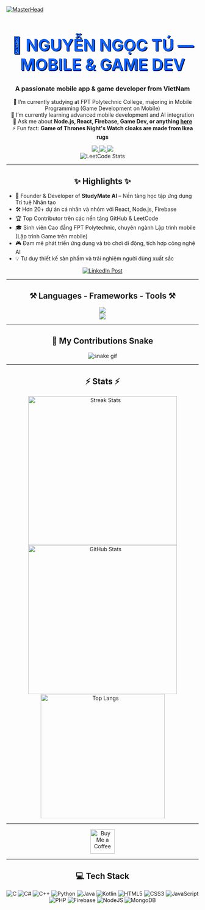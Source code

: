 [![MasterHead](https://firebasestorage.googleapis.com/v0/b/flexi-coding.appspot.com/o/dempgi7-520f8d5f-63d4-4453-8822-dbc149ae27f8.gif?alt=media&token=91c0c7b2-93c3-4029-b011-1a8703c5730d)](https://rishavchanda.io)

<h1 align="center" style="font-weight: bold; font-size: 3em; color: #0f62fe; text-shadow: 2px 2px #000;">🚀 NGUYỄN NGỌC TÚ — MOBILE & GAME DEV</h1>

<h3 align="center">A passionate mobile app & game developer from VietNam</h3>

<div align="center">
 
 🔭 I’m currently studying at FPT Polytechnic College, majoring in Mobile Programming (Game Development on Mobile)  
 🌱 I’m currently learning advanced mobile development and AI integration  
 💬 Ask me about **Node.js, React, Firebase, Game Dev, or anything [here](https://github.com/nguyenngoctufpt)**  
 ⚡ Fun fact: **Game of Thrones Night's Watch cloaks are made from Ikea rugs**

</div>

<div align="center"> 
  <a href="mailto:ngoctufpt203@gmail.com">
    <img src="https://img.shields.io/badge/Gmail-333333?style=for-the-badge&logo=gmail&logoColor=red" />
  </a>
  <a href="https://www.linkedin.com/in/nguyen-ngoc-tu-3453062b3/" target="_blank">
    <img src="https://img.shields.io/badge/LinkedIn-0077B5?style=for-the-badge&logo=linkedin&logoColor=white" />
  </a>
  <a href="https://github.com/nguyenngoctufpt" target="_blank">
    <img src="https://img.shields.io/badge/Portfolio-FF5722?style=for-the-badge&logo=todoist&logoColor=white" />
  </a>
</div>

<div align="center">
  <img src="https://leetcard.jacoblin.cool/nguyenngoctu" alt="LeetCode Stats" />
</div>

<hr/>

<h2 align="center">✨ Highlights ✨</h2>

<ul>
  <li>🚀 Founder & Developer of <strong>StudyMate AI</strong> – Nền tảng học tập ứng dụng Trí tuệ Nhân tạo</li>
  <li>🛠️ Hơn 20+ dự án cá nhân và nhóm với React, Node.js, Firebase</li>
  <li>🏆 Top Contributor trên các nền tảng GitHub & LeetCode</li>
  <li>🎓 Sinh viên Cao đẳng FPT Polytechnic, chuyên ngành Lập trình mobile (Lập trình Game trên mobile)</li>
  <li>🎮 Đam mê phát triển ứng dụng và trò chơi di động, tích hợp công nghệ AI</li>
  <li>💡 Tư duy thiết kế sản phẩm và trải nghiệm người dùng xuất sắc</li>
</ul>

<div align="center">
  <a href="https://www.linkedin.com/in/nguyen-ngoc-tu-3453062b3/" target="_blank">
    <img src="https://img.shields.io/badge/Xem%20bài%20đăng%20nổi%20bật%20trên%20LinkedIn-0A66C2?style=for-the-badge&logo=linkedin&logoColor=white" alt="LinkedIn Post" />
  </a>
</div>

<hr/>

<h2 align="center">⚒️ Languages - Frameworks - Tools ⚒️</h2>

<div align="center">
  <img src="https://skillicons.dev/icons?i=react,bootstrap,mui,html,css,vscode,github,figma,tailwind,git" /><br/>
  <img src="https://skillicons.dev/icons?i=nodejs,python,javascript,typescript,express,firebase,mongodb,c,java,nextjs,mysql,flask" />
</div>

<hr/>

<h2 align="center">🐍 My Contributions Snake</h2>

<div align="center">
  <img src="https://raw.githubusercontent.com/nguyenngoctufpt/nguyenngoctufpt/output/github-contribution-grid-snake.svg" alt="snake gif" />
</div>

<hr/>

<h2 align="center">⚡ Stats ⚡</h2>

<div align="center">
  <img width="390" src="https://github-readme-streak-stats-salesp07.vercel.app/?user=nguyenngoctufpt&count_private=true&theme=react&border_radius=10" alt="Streak Stats"/>
  <img width="390" src="https://github-readme-stats-salesp07.vercel.app/api?username=nguyenngoctufpt&count_private=true&show_icons=true&theme=react&rank_icon=github&border_radius=10" alt="GitHub Stats"/>
  <img width="325" src="https://github-readme-stats-salesp07.vercel.app/api/top-langs/?username=nguyenngoctufpt&hide=HTML&langs_count=8&layout=compact&theme=react&border_radius=10" alt="Top Langs"/>
</div>

<hr/>

<div align="center">
  <a href='https://ko-fi.com/V7V4RAK9C' target='_blank'>
    <img height='64' style='border:0px;height:64px;' src='https://storage.ko-fi.com/cdn/kofi1.png?v=3' alt='Buy Me a Coffee' />
  </a>
</div>

<hr/>

<h2 align="center">💻 Tech Stack</h2>

<div align="center">

![C](https://img.shields.io/badge/c-%2300599C.svg?style=flat&logo=c&logoColor=white)
![C#](https://img.shields.io/badge/c%23-%23239120.svg?style=flat&logo=c-sharp&logoColor=white)
![C++](https://img.shields.io/badge/c++-%2300599C.svg?style=flat&logo=c%2B%2B&logoColor=white)
![Python](https://img.shields.io/badge/python-3670A0?style=flat&logo=python&logoColor=ffdd54)
![Java](https://img.shields.io/badge/java-%23ED8B00.svg?style=flat&logo=java&logoColor=white)
![Kotlin](https://img.shields.io/badge/kotlin-%230095D5.svg?style=flat&logo=kotlin&logoColor=white)
![HTML5](https://img.shields.io/badge/html5-%23E34F26.svg?style=flat&logo=html5&logoColor=white)
![CSS3](https://img.shields.io/badge/css3-%231572B6.svg?style=flat&logo=css3&logoColor=white)
![JavaScript](https://img.shields.io/badge/javascript-%23323330.svg?style=flat&logo=javascript&logoColor=%23F7DF1E)
![PHP](https://img.shields.io/badge/php-%23777BB4.svg?style=flat&logo=php&logoColor=white)
![Firebase](https://img.shields.io/badge/firebase-%23039BE5.svg?style=flat&logo=firebase)
![NodeJS](https://img.shields.io/badge/node.js-6DA55F?style=flat&logo=node.js&logoColor=white)
![MongoDB](https://img.shields.io/badge/mongodb-%234ea94b.svg?style=flat&logo=mongodb&logoColor=white)

</div>
